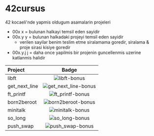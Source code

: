 # 42cursus

42 kocaeli'nde yapmis oldugum asamalarin projeleri
  - 00x  x = bulunan halkayi temsil eden sayidir
  - 00x.y y = bulunan halkadaki projeyi temsil eden sayidir
    - verilen sayilar benim teslim etme siralamama goredir, siralama & proje sirasi kisiye goredir
  - 00x.y.j j = daha once yapilmis bir projenin guncellenmis uzerine katlanmis halidir


 Project       |                    Badge                     |
| :------------  | :------------------------------------------: |
| libft          | ![libft-bonus](https://github.com/byaliego/42-project-badges/blob/main/badges/libftm.png)|
| get_next_line  | ![get_next_line-bonus](https://github.com/byaliego/42-project-badges/blob/main/badges/get_next_linem.png)|
| ft_printf      | ![ft_printf-bonus](https://github.com/byaliego/42-project-badges/blob/main/badges/ft_printfe.png)    |
| born2beroot    | ![born2beroot-bonus](https://github.com/byaliego/42-project-badges/blob/main/badges/born2berootm.png)|
| minitalk       | ![minitalk-bonus](https://github.com/byaliego/42-project-badges/blob/main/badges/minitalkm.png)      |
| so_long        | ![so_long-bonus](https://github.com/byaliego/42-project-badges/blob/main/badges/so_longe.png)        |
| push_swap      | ![push_swap-bonus](./badges/push_swapm.png)    |
